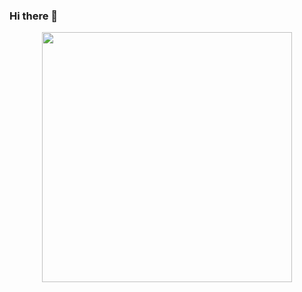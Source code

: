 ### Hi there 👋
<detail>
<p align="center">
 <img src="https://wakatime.com/share/@3fa6f882-0c98-428d-8f0a-ae5cee0d04f6/f6fbf083-0bd6-4b26-b238-57f32c49caf9.svg" height="400" />
</p>
</detail>
<!--
**Tiazen/Tiazen** is a ✨ _special_ ✨ repository because its `README.md` (this file) appears on your GitHub profile.
https://wakatime.com/share/@3fa6f882-0c98-428d-8f0a-ae5cee0d04f6/060c8091-5873-4d39-8af5-2ac7211ee135.svg
Here are some ideas to get you started:
https://wakatime.com/share/@3fa6f882-0c98-428d-8f0a-ae5cee0d04f6/060c8091-5873-4d39-8af5-2ac7211ee135.svg
- 🔭 I’m currently working on ...
- 🌱 I’m currently learning ...
- 👯 I’m looking to collaborate on ...
- 🤔 I’m looking for help with ...
- 💬 Ask me about ...
- 📫 How to reach me: ...
- 😄 Pronouns: ...
- ⚡ Fun fact: ...
-->
